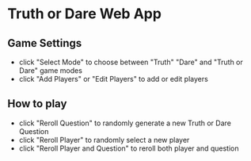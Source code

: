 # Truth or Dare Web App

## Game Settings

- click "Select Mode" to choose between "Truth" "Dare" and "Truth or Dare" game modes
- click "Add Players" or "Edit Players" to add or edit players

## How to play

- click "Reroll Question" to randomly generate a new Truth or Dare Question
- click "Reroll Player" to randomly select a new player
- click "Reroll Player and Question" to reroll both player and question
